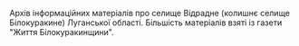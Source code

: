 Архів інформаційних матеріалів про селище Відрадне (колишнє селище Білокуракине) Луганської області. Більшість матеріалів взяті із газети "Життя Білокуракинщини".

